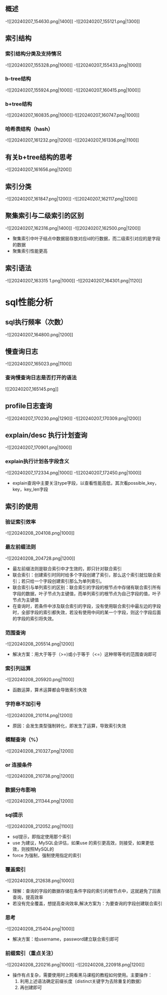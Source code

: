 ## 概述
-![[20240207_154630.png|1400]]
-![[20240207_155121.png|1300]]
## 索引结构
### 索引结构分类及支持情况
-![[20240207_155328.png|1000]]
-![[20240207_155433.png|1000]]
### b-tree结构
-![[20240207_155924.png|1000]]
-![[20240207_160415.png|1000]]
### b+tree结构
-![[20240207_160835.png|1000]]-![[20240207_160747.png|1000]]
### 哈希表结构（hash）
-![[20240207_161232.png|1200]]
-![[20240207_161336.png|1100]]
## 有关b+tree结构的思考
-![[20240207_161656.png|1200]]
## 索引分类
-![[20240207_161847.png|1200]]
-![[20240207_162117.png|1200]]
## 聚集索引与二级索引的区别
-![[20240207_162316.png|1400]]
-![[20240207_162500.png|1200]]
- 聚集索引中叶子结点中数据层存放对应id的行数据，而二级索引对应的是字段的数据
- 聚集索引性能更高
## 索引语法
-![[20240207_163315 1.png|1000]]
-![[20240207_164301.png|1120]]
# sql性能分析
## sql执行频率（次数）
-![[20240207_164800.png|1200]]
## 慢查询日志
-![[20240207_165023.png|1100]]
### 查询慢查询日志是否打开的语法
![[20240207_165145.png]]
## profile日志查询
-![[20240207_170230.png|1290]]
-![[20240207_170309.png|1200]]
## explain/desc 执行计划查询
-![[20240207_170901.png|1000]]
### explain执行计划各字段含义
-![[20240207_172334.png|1000]]
-![[20240207_172450.png|1000]]
- explain查询中主要关注type字段，以查看性能高低，其次看possible_key，key，key_len字段
## 索引的使用
### 验证索引效率
-![[20240208_204108.png|1000]]
### 最左前缀法则
-![[20240208_204728.png|1200]]
- 最左前缀法则是联合索引中才生效的，即只针对联合索引
- 联合索引：创建索引时同时给多个字段创建了索引，那么这个索引就位联合索引；若只给一个字段创建索引那么为单列索引。
- 联合索引与单列索引的区别：联合索引的字段的根节点中存储有联合索引所有字段的数据，叶子节点为主键值，而单列索引的根节点为自己字段的值，叶子节点为主键值
- 在查询时，若条件中涉及联合索引的字段，没有使用联合索引中最左边的字段时，全部字段的索引都失效，若没有使用中间的某一个字段，则这个字段后面的字段的索引将失效。
### 范围查询
-![[20240208_205514.png|1200]]
- 解决方案：用大于等于（>=)或小于等于（<=）这种带等号的范围查询即可
### 索引列运算
-![[20240208_205920.png|1100]]
- 函数运算，算术运算都会导致索引失效
### 字符串不加引号
-![[20240208_210114.png|1200]]
- 原因：会发生类型强制转化，即发生了运算，导致索引失效
### 模糊查询（%）
-![[20240208_210327.png|1200]]
### or 连接条件
-![[20240208_210738.png|1200]]
### 数据分布影响
-![[20240208_211344.png|1200]]
### sql提示
-![[20240208_212052.png|1100]]
- sql提示，即指定使用那个索引
- use 为建议，MySQL会评估，如果use 的索引更高效，则接受，如果更低效，则按照MySQL的
- force 为强制，强制使用指定的索引
### 覆盖索引
-![[20240208_212638.png|1000]]
- 理解：查询的字段的数据存储在条件字段的索引的根节点中，这就避免了回表查询，提高效率
- 若没有完全覆盖，想提高查询效率,解决方案为：为要查询的字段创建联合索引
### 思考
-![[20240208_215404.png|1000]]
- 解决方案：给username，password建立联合索引即可
### 前缀索引（重点关注）
-![[20240208_220216.png|1000]]
-![[20240208_220918.png|1200]]
- 操作有点复杂，需要使用时上网看黑马课程的教程如何使用。主要操作：
	1. 利用上述语法确定前缀长度（distinct关键字为去除重复的数据）
	2. 再创建即可
